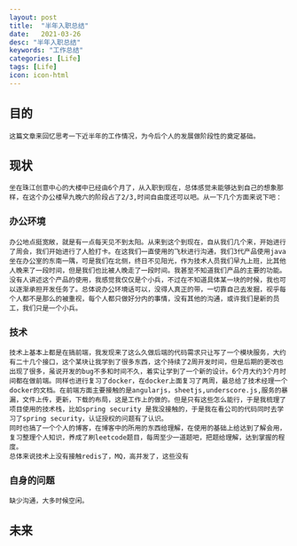 ```yaml
---
layout: post
title:  "半年入职总结"
date:   2021-03-26
desc: "半年入职总结"
keywords: "工作总结"
categories: [Life]
tags: [Life]
icon: icon-html
---
```


## 目的
    这篇文章来回忆思考一下近半年的工作情况，为今后个人的发展做阶段性的奠定基础。

## 现状
    坐在珠江创意中心的大楼中已经由6个月了，从入职到现在，总体感觉未能够达到自己的想象那样，在这个办公楼早九晚六的阶段占了2/3,时间自由度还可以吧。从一下几个方面来说下吧：
### 办公环境
    办公地点挺宽敞，就是有一点每天见不到太阳。从来到这个到现在，自从我们几个来，开始进行了周会，我们开始进行了人脸打卡。在这我们一直使用的飞秋进行沟通，我们3代产品使用java坐在办公室的东南一隅，可是我们在北侧，终日不见阳光，作为技术人员我们早九上班，比其他人晚来了一段时间，但是我们也比被人晚走了一段时间。我甚至不知道我们产品的主要的功能。没有人讲述这个产品的使用，我感觉我仅仅是个小兵，不过在不知道具体某一块的时候，我也可以逐渐承担开发任务了。总体说办公环境话可以，没得人真正的带，一切靠自己去发掘，视乎每个人都不是那么的被重视，每个人都只做好分内的事情，没有其他的沟通，或许我们是新的员工，我们只是一个小兵。

### 技术
    技术上基本上都是在搞前端，我发现来了这么久做后端的代码需求只让写了一个模块服务，大约有二十几个接口，这个某块让我学到了很多东西，这个持续了2周开发时间，但是后期的更改也出现了很多，虽说开发的bug不多和时间不久，着实让学到了一个新的设计。6个月大约3个月时间都在做前端。同样也进行复习了docker，在docker上面复习了两周，最总给了技术经理一个docker的文档。在前端方面主要接触的是angularjs，sheetjs,underscore.js,服务的暴漏，文件上传，更新，下载的布局，这是工作上的做的。但是只有这些怎么能行，于是我梳理了项目使用的技术栈，比如spring security 是我没接触的，于是我在看公司的代码同时去学习了spring security，认证授权的问题有了认识。
    同时也搞了一个个人的博客，在博客中的所用的东西给理解，在使用的基础上给达到了解会用，复习整理个人知识，养成了刷leetcode题目，每周至少一道题吧，把题给理解，达到掌握的程度。
    总体来说技术上没有接触redis了，MQ，高并发了，这些没有

### 自身的问题
    缺少沟通，大多时候空闲。

## 未来
    


